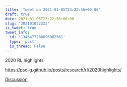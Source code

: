 ```yaml
---
title: 'Tweet on 2021-01-05T23:22:56+00:00'
draft: true
date: 2021-01-05T23:22:56+00:00
slug: '202101052322'
is_tweet: true
tweet_info:
  id: '1346477288896962561'
  type: 'post'
  is_thread: False
---
```




2020 RL highlights

<https://psc-g.github.io/posts/research/rl/2020highlights/>

[Discussion](https://x.com/sytelus/status/1346477288896962561)
